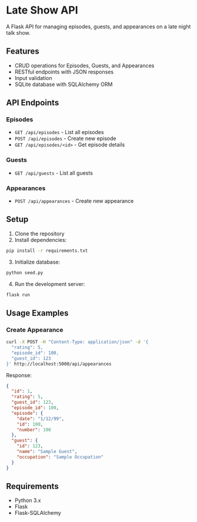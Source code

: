 # Late Show API

A Flask API for managing episodes, guests, and appearances on a late night talk show.

## Features

- CRUD operations for Episodes, Guests, and Appearances
- RESTful endpoints with JSON responses
- Input validation
- SQLite database with SQLAlchemy ORM

## API Endpoints

### Episodes
- `GET /api/episodes` - List all episodes
- `POST /api/episodes` - Create new episode
- `GET /api/episodes/<id>` - Get episode details

### Guests
- `GET /api/guests` - List all guests

### Appearances
- `POST /api/appearances` - Create new appearance

## Setup

1. Clone the repository
2. Install dependencies:
```bash
pip install -r requirements.txt
```
3. Initialize database:
```bash
python seed.py
```
4. Run the development server:
```bash
flask run
```

## Usage Examples

### Create Appearance
```bash
curl -X POST -H "Content-Type: application/json" -d '{
  "rating": 5,
  "episode_id": 100,
  "guest_id": 123
}' http://localhost:5000/api/appearances
```

Response:
```json
{
  "id": 1,
  "rating": 5,
  "guest_id": 123,
  "episode_id": 100,
  "episode": {
    "date": "1/12/99",
    "id": 100,
    "number": 100
  },
  "guest": {
    "id": 123,
    "name": "Sample Guest",
    "occupation": "Sample Occupation"
  }
}
```

## Requirements
- Python 3.x
- Flask
- Flask-SQLAlchemy
